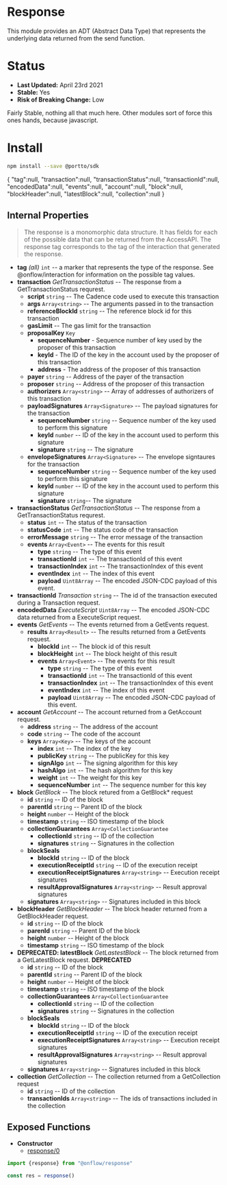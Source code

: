 # Response

This module provides an ADT (Abstract Data Type) that represents the underlying data returned from the send function.

# Status

- **Last Updated:** April 23rd 2021
- **Stable:** Yes
- **Risk of Breaking Change:** Low

Fairly Stable, nothing all that much here. Other modules sort of force this ones hands, because javascript.

# Install

```bash
npm install --save @portto/sdk
```

{
    "tag":null,
    "transaction":null,
    "transactionStatus":null,
    "transactionId":null,
    "encodedData":null,
    "events":null,
    "account":null,
    "block":null,
    "blockHeader":null,
    "latestBlock":null,
    "collection":null
}

## Internal Properties

> The response is a monomorphic data structure. It has fields for each of the possible data that can be returned from the AccessAPI. The response tag corresponds to the tag of the interaction that generated the response.

- **tag** _(all)_ `int` -- a marker that represents the type of the response. See @onflow/interaction for information on the possible tag values.
- **transaction** _GetTransactionStatus_ -- The response from a GetTransactionStatus requrest.
  - **script** `string` -- The Cadence code used to execute this transaction
  - **args** `Array<string>` -- The arguments passed in to the transaction
  - **referenceBlockId** `string` -- The reference block id for this transaction
  - **gasLimit** -- The gas limit for the transaction
  - **proposalKey** `Key`
    - **sequenceNumber** - Sequence number of key used by the proposer of this transaction
    - **keyId** - The ID of the key in the account used by the proposer of this transaction
    - **address** - The address of the proposer of this transaction
  - **payer** `string` -- Address of the payer of the transaction
  - **proposer** `string` -- Address of the proposer of this transaction
  - **authorizers** `Array<string>` -- Array of addresses of authorizers of this transaction
  - **payloadSignatures** `Array<Signature>` -- The payload signatures for the transaction
    - **sequenceNumber** `string` -- Sequence number of the key used to perform this signature
    - **keyId** `number` -- ID of the key in the account used to perform this signature
    - **signature** `string` -- The signature
  - **envelopeSignatures** `Array<Signature>` -- The envelope signtaures for the transaction
    - **sequenceNumber** `string` -- Sequence number of the key used to perform this signature
    - **keyId** `number` -- ID of the key in the account used to perform this signature
    - **signature** `string`-- The signature
- **transactionStatus** _GetTransactionStatus_ -- The response from a GetTransactionStatus requrest.
  - **status** `int` -- The status of the transaction
  - **statusCode** `int` -- The status code of the transaction
  - **errorMessage** `string` -- The error message of the transaction
  - **events** `Array<Event>` -- The events for this result
    - **type** `string` -- The type of this event
    - **transactionId** `int` -- The transactionId of this event
    - **transactionIndex** `int` -- The transactionIndex of this event
    - **eventIndex** `int` -- The index of this event
    - **payload** `Uint8Array` -- The encoded JSON-CDC payload of this event.
- **transactionId** _Transaction_ `string` -- The id of the transaction executed during a Transaction request.
- **encodedData** _ExecuteScript_ `Uint8Array` -- The encoded JSON-CDC data returned from a ExecuteScript request.
- **events** _GetEvents_ -- The events returned from a GetEvents request.
  - **results** `Array<Result>` -- The results returned from a GetEvents request.
    - **blockId** `int` -- The block id of this result
    - **blockHeight** `int` -- The block height of this result
    - **events** `Array<Event>` -- The events for this result
      - **type** `string` -- The type of this event
      - **transactionId** `int` -- The transactionId of this event
      - **transactionIndex** `int` -- The transactionIndex of this event
      - **eventIndex** `int` -- The index of this event
      - **payload** `Uint8Array` -- The encoded JSON-CDC payload of this event.
- **account** _GetAccount_ -- The account returned from a GetAccount request.
  - **address** `string` -- The address of the account
  - **code** `string` -- The code of the account
  - **keys** `Array<Key>` -- The keys of the account
    - **index** `int` -- The index of the key
    - **publicKey** `string` -- The publicKey for this key
    - **signAlgo** `int` -- The signing algorithm for this key
    - **hashAlgo** `int` -- The hash algorithm for this key
    - **weight** `int` -- The weight for this key
    - **sequenceNumber** `int` -- The sequence number for this key
- **block** _GetBlock_ -- The block retured from a GetBlock* request
  - **id** `string` -- ID of the block
  - **parentId** `string` -- Parent ID of the block
  - **height** `number` -- Height of the block
  - **timestamp** `string` -- ISO timestamp of the block
  - **collectionGuarantees** `Array<CollectionGuarantee`
    - **collectionId** `string` -- ID of the collection
    - **signatures** `string` -- Signatures in the collection
  - **blockSeals**
    - **blockId** `string` -- ID of the block
    - **executionReceiptId** `string` -- ID of the execution receipt
    - **executionReceiptSignatures** `Array<string>` -- Execution receipt signatures
    - **resultApprovalSignatures** `Array<string>` -- Result approval signatures
  - **signatures** `Array<string>` -- Signatures included in this block
- **blockHeader** _GetBlockHeader_  -- The block header returned from a GetBlockHeader request.
  - **id** `string` -- ID of the block
  - **parenId** `string` -- Parent ID of the block
  - **height** `number` -- Height of the block
  - **timestamp** `string` -- ISO timestamp of the block
- **DEPRECATED: latestBlock**  _GetLastestBlock_  -- The block returned from a GetLatestBlock request. **DEPRECATED**
  - **id** `string` -- ID of the block
  - **parentId** `string` -- Parent ID of the block
  - **height** `number` -- Height of the block
  - **timestamp** `string` -- ISO timestamp of the block
  - **collectionGuarantees** `Array<CollectionGuarantee`
    - **collectionId** `string` -- ID of the collection
    - **signatures** `string` -- Signatures in the collection
  - **blockSeals**
    - **blockId** `string` -- ID of the block
    - **executionReceiptId** `string` -- ID of the execution receipt
    - **executionReceiptSignatures** `Array<string>` -- Execution receipt signatures
    - **resultApprovalSignatures** `Array<string>` -- Result approval signatures
  - **signatures** `Array<string>` -- Signatures included in this block
- **collection** _GetCollection_ -- The collection returned from a GetCollection request
  - **id** `string` -- ID of the collection
  - **transactionIds** `Array<string>` -- The ids of transactions included in the collection

## Exposed Functions

- **Constructor**
  - [response/0](#response0)

```javascript
import {response} from "@onflow/response"

const res = response()
```
